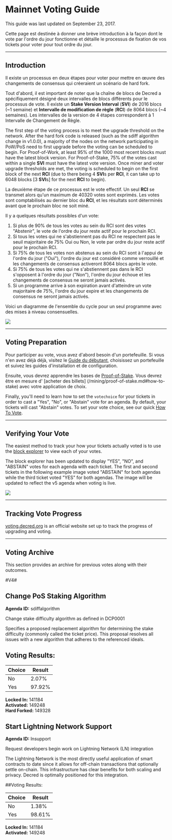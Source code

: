 # Mainnet Voting Guide

This guide was last updated on September 23, 2017.

Cette page est destinée à donner une brève introduction à la façon dont le vote par l'ordre du jour fonctionne et détaille le processus de fixation de vos tickets pour voter pour tout ordre du jour.

---

## Introduction

Il existe un processus en deux étapes pour voter pour mettre en œuvre des changements de consensus qui créeraient un scénario de hard fork.

Tout d'abord, il est important de noter que la chaîne de blocs de Decred a spécifiquement désigné deux intervalles de blocs différents pour le processus de vote. Il existe un **Stake Version Interval** (**SVI**) de 2016 blocs (~1 semaine) et **Intervalle de modification de règle** (**RCI**) de 8064 blocs (~4 semaines). Les intervalles de la version de 4 étapes correspondent à 1 Intervalle de Changement de Règle.

The first step of the voting process is to meet the upgrade threshold on the network. After the hard fork code is released (such as the sdiff algorithm change in v1.0.0), a majority of the nodes on the network participating in PoW/PoS need to first upgrade before the voting can be scheduled to begin. For Proof-of-Work, at least 95% of the 1000 most recent blocks must have the latest block version. For Proof-of-Stake, 75% of the votes cast within a single **SVI** must have the latest vote version. Once miner and voter upgrade thresholds are met, the voting is scheduled to begin on the first block of the next **RCI** (due to there being 4 **SVI**s per **RCI**, it can take up to 6048 blocks [3 **SVI**s] for the next **RCI** to begin).

La deuxième étape de ce processus est le vote effectif. Un seul **RCI** se transmet alors qu'un maximum de 40320 votes sont exprimés. Les votes sont comptabilisés au dernier bloc du **RCI**, et les résultats sont déterminés avant que le prochain bloc ne soit miné.

Il y a quelques résultats possibles d'un vote:

1. Si plus de 90% de tous les votes au sein du RCI sont des votes "Abstenir", le vote de l'ordre du jour reste actif pour le prochain RCI.
2. Si tous les votes qui ne s'abstiennent pas du RCI ne respectent pas le seuil majoritaire de 75% Oui ou Non, le vote par ordre du jour reste actif pour le prochain RCI.
3. Si 75% de tous les votes non abstenus au sein du RCI sont à l'appui de l'ordre du jour ("Oui"), l'ordre du jour est considéré comme verrouillé et les changements de consensus activeront 8064 blocs après le vote.
4. Si 75% de tous les votes qui ne s'abstiennent pas dans le RCI s'opposent à l'ordre du jour ("Non"), l'ordre du jour échoue et les changements de consensus ne seront jamais activés.
5. Si un programme arrive à son expiration avant d'atteindre un vote majoritaire de 75%, l'ordre du jour expire et les changements de consensus ne seront jamais activés.

Voici un diagramme de l'ensemble du cycle pour un seul programme avec des mises à niveau consensuelles.

<img src="/img/voting-cycle-v9.png">

---

## Voting Preparation

Pour participer au vote, vous avez d'abord besoin d'un portefeuille. Si vous n'en avez déjà déjà, visitez le [Guide du débutant](/getting-started/beginner-guide.md), choisissez un portefeuille et suivez les guides d'installation et de configuration.

Ensuite, vous devrez apprendre les bases de [Proof-of-Stake](/mining/proof-of-stake.md). Vous devrez être en mesure d' [acheter des billets] (/mining/proof-of-stake.md#how-to-stake) avec votre application de choix.

Finally, you'll need to learn how to set the `votechoice` for your tickets in order to cast a "Yes", "No", or "Abstain" vote for an agenda. By default, your tickets will cast "Abstain" votes. To set your vote choice, see our quick [How To Vote](/getting-started/user-guides/how-to-vote.md).

---

## Verifying Your Vote

The easiest method to track your how your tickets actually voted is to use the [block explorer](https://mainnet.decred.org) to view each of your votes.

The block explorer has been updated to display "YES", "NO", and "ABSTAIN" votes for each agenda with each ticket. The first and second tickets in the following example image voted "ABSTAIN" for both agendas while the third ticket voted "YES" for both agendas. The image will be updated to reflect the v5 agenda when voting is live.

<img src="/img/verify_block-explorer-votes.png">

---

## Tracking Vote Progress

[voting.decred.org](https://voting.decred.org) is an official website set up to track the progress of upgrading and voting.

---

## Voting Archive

This section provides an archive for previous votes along with their outcomes.

#V4#

## Change PoS Staking Algorithm
**Agenda ID:**  sdiffalgorithm

Change stake difficulty algorithm as defined in DCP0001

Specifies a proposed replacement algorithm for determining the stake difficulty (commonly called the ticket price). This proposal resolves all issues with a new algorithm that adheres to the referenced ideals.

## Voting Results: 

| Choice  | Result
|-----|-------|
|No   |  2.07%|
|Yes  | 97.92%|

**Locked In:** 141184<br />
**Activated:** 149248<br />
**Hard Forked:** 149328


## Start Lightning Network Support
**Agenda ID:**  lnsupport

Request developers begin work on Lightning Network (LN) integration

The Lightning Network is the most directly useful application of smart contracts to date since it allows for off-chain transactions that optionally settle on-chain. This infrastructure has clear benefits for both scaling and privacy. Decred is optimally positioned for this integration.

##Voting Results:

| Choice  | Result
|-----|-------|
|No   |  1.38%|
|Yes  | 98.61%|

**Locked In:** 141184<br />
**Activated:** 149248

